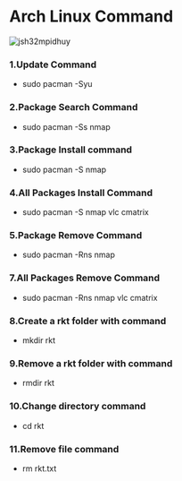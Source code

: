 # Arch Linux Command

![jsh32mpidhuy](https://user-images.githubusercontent.com/69615463/102713808-ae5f5680-42f0-11eb-934f-5bc22a08b221.png)

<h3>1.Update Command</h3>

+ sudo pacman -Syu

<h3>2.Package Search Command</h3>

+ sudo pacman -Ss nmap

<h3>3.Package Install command</h3>

+ sudo pacman -S nmap

<h3>4.All Packages Install  Command</h3>

+ sudo pacman -S nmap vlc cmatrix

<h3>5.Package Remove Command</h3>

+ sudo pacman -Rns nmap

<h3>7.All Packages Remove Command</h3>

+ sudo pacman -Rns nmap vlc cmatrix

<h3>8.Create a rkt folder with command</h3>

+ mkdir rkt

<h3>9.Remove a rkt folder with command</h3>

+ rmdir rkt

<h3>10.Change directory command</h3>

+ cd rkt

<h3>11.Remove file command</h3>

+ rm rkt.txt

